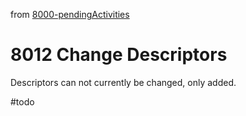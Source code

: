 from [8000-pendingActivities](8000-pendingActivities.md)
# 8012 Change Descriptors
Descriptors can not currently be changed, only added.

#todo 